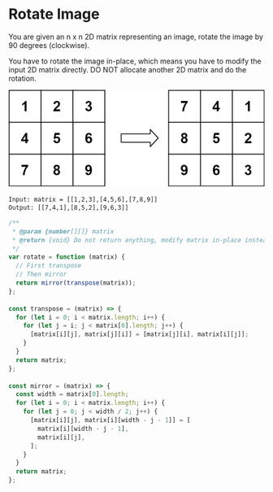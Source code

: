 # Rotate Image

You are given an n x n 2D matrix representing an image, rotate the image by 90 degrees (clockwise).

You have to rotate the image in-place, which means you have to modify the input 2D matrix directly. DO NOT allocate another 2D matrix and do the rotation.

![Example Image](./images/as2.jpg)

```
Input: matrix = [[1,2,3],[4,5,6],[7,8,9]]
Output: [[7,4,1],[8,5,2],[9,6,3]]
```

```js
/**
 * @param {number[][]} matrix
 * @return {void} Do not return anything, modify matrix in-place instead.
 */
var rotate = function (matrix) {
  // First transpose
  // Then mirror
  return mirror(transpose(matrix));
};

const transpose = (matrix) => {
  for (let i = 0; i < matrix.length; i++) {
    for (let j = i; j < matrix[0].length; j++) {
      [matrix[i][j], matrix[j][i]] = [matrix[j][i], matrix[i][j]];
    }
  }
  return matrix;
};

const mirror = (matrix) => {
  const width = matrix[0].length;
  for (let i = 0; i < matrix.length; i++) {
    for (let j = 0; j < width / 2; j++) {
      [matrix[i][j], matrix[i][width - j - 1]] = [
        matrix[i][width - j - 1],
        matrix[i][j],
      ];
    }
  }
  return matrix;
};
```

